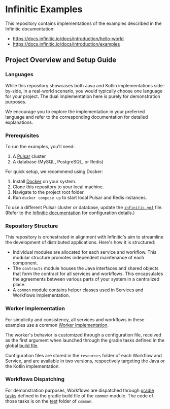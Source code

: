 # Infinitic Examples

This repository contains implementations of the examples described in the Infinitic documentation:

- https://docs.infinitic.io/docs/introduction/hello-world
- https://docs.infinitic.io/docs/introduction/examples

## Project Overview and Setup Guide

### Languages

While this repository showcases both Java and Kotlin implementations side-by-side, 
in a real-world scenario, you would typically choose one language for your project.
The dual implementation here is purely for demonstration purposes.

We encourage you to explore the implementation in your preferred language
and refer to the corresponding documentation for detailed explanations.

### Prerequisites

To run the examples, you'll need:

1. A [Pulsar](https://pulsar.apache.org) cluster
2. A database (MySQL, PostgreSQL, or Redis)

For quick setup, we recommend using Docker:

1. Install [Docker](https://docs.docker.com/engine/install/) on your system.
2. Clone this repository to your local machine.
3. Navigate to the project root folder.
4. Run `docker compose up` to start local Pulsar and Redis instances.

To use a different Pulsar cluster or database, update the [`infinitic.yml`](./common/src/main/resources/infinitic.yml) file.
(Refer to the [Infinitic documentation](https://docs.infinitic.io/docs/workflows/workers#configuration-file) for configuration details.)

### Repository Structure

This repository is orchestrated in alignment with Infinitic's aim to streamline
the development of distributed applications. Here's how it is structured:

- Individual modules are allocated for each service and workflow. This modular structure promotes independent maintenance of each component.
- The `contracts` module houses the Java interfaces and shared objects that form the contract for all services and workflows. 
This encapsulates the agreements between various parts of your system in a centralized place.
- A `common` module contains helper classes used in Services and Workflows implementation.

### Worker Implementation

For simplicity and consistency, all services and workflows in these examples use
a common [Worker implementation](./common/src/main/java/com/acme/common/Worker.java).

The worker's behavior is customized through a configuration file, received as the first argument 
when launched through the gradle tasks defined in the global [build file](./build.gradle).

Configuration files are stored in the `resources` folder of each Workflow and Service,
and are available in two versions, respectively targeting the Java or the Kotlin implementation.

### Workflows Dispatching

For demonstration purposes, Workflows are dispatched through [gradle tasks](./common/build.gradle) 
defined in the gradle build file of the `common` module.
The code of those tasks is on the [test](./common/src/test/java/com/acme/clients) folder of `common`. 

